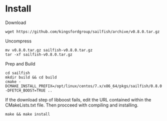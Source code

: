 # Install
Download
```
wget https://github.com/kingsfordgroup/sailfish/archive/v0.8.0.tar.gz
```
Uncompress
```
mv v0.8.0.tar.gz sailfish-v0.8.0.tar.gz
tar -xf sailfish-v0.8.0.tar.gz
```
Prep and Build
```
cd sailfish
mkdir build && cd build
cmake -DCMAKE_INSTALL_PREFIX=/opt/linux/centos/7.x/x86_64/pkgs/sailfish/0.8.0 -DFETCH_BOOST=TRUE ..
```
If the download step of libboost fails, edit the URL contained within the CMakeLists.txt file.
Then procceed with compiling and installing.
```
make && make install
```
